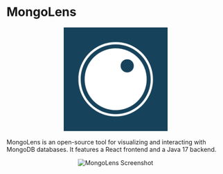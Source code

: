 # MongoLens

<p align="center">
  <img src="./assets/icons/500x500.png" alt="MongoLens Logo" width="240" height="240" />
</p>

MongoLens is an open-source tool for visualizing and interacting with MongoDB databases. It features a React frontend and a Java 17 backend.

<p align="center">
  <img src="./assets/screenshot/Screenshot 2024-12-14 at 6.33.53 PM.png" alt="MongoLens Screenshot" width="600" />
</p>
